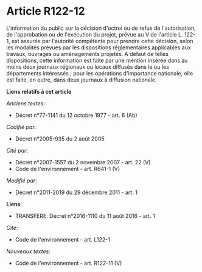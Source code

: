 # Article R122-12

L'information du public sur la décision d'octroi ou de refus de l'autorisation, de l'approbation ou de l'exécution du projet,
prévue au V de l'article L. 122-1, est assurée par l'autorité compétente pour prendre cette décision, selon les modalités
prévues par les dispositions réglementaires applicables aux travaux, ouvrages ou aménagements projetés. A défaut de telles
dispositions, cette information est faite par une mention insérée dans au moins deux journaux régionaux ou locaux diffusés
dans le ou les départements intéressés ; pour les opérations d'importance nationale, elle est faite, en outre, dans deux
journaux à diffusion nationale.

**Liens relatifs à cet article**

_Anciens textes_:

  - Décret n°77-1141 du 12 octobre 1977 - art. 6 (Ab)

_Codifié par_:

  - Décret n°2005-935 du 2 août 2005

_Cité par_:

  - Décret n°2007-1557 du 2 novembre 2007 - art. 22 (V)
  - Code de l'environnement - art. R641-1 (V)

_Modifié par_:

  - Décret n°2011-2019 du 29 décembre 2011 - art. 1

**Liens**:

  - TRANSFERE: Décret n°2016-1110 du 11 août 2016 - art. 1

_Cite_:

  - Code de l'environnement - art. L122-1

_Nouveaux textes_:

  - Code de l'environnement - art. R122-11 (V)
